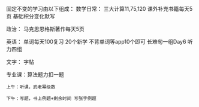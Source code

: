 固定不变的学习由以下组成：
数学日常：
	三大计算11,75,120
课外补充书籍每天5页
基础积分变化默写

政治：
马克思恩格斯著作每天5页

英语：
	单词每天100复习
	20个新学
	不背单词等app10个即可
	长难句一组Day6
	听力四组

文字：
字帖

专业课：算法题力扣一题


	上午：听课，武老幂级数

	下午：写题，书上例题+剩余时间 写张宇例题